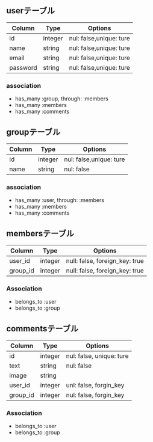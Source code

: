 ## userテーブル

|Column|Type|Options|
|------|----|-------|
|id|integer|nul: false,unique: ture|
|name|string|nul: false,unique: ture|
|email|string|nul: false,unique: ture|
|password|string|nul: false,unique: ture|

### association
- has_many :group, through: :members
- has_many :members
- has_many :comments



## groupテーブル

|Column|Type|Options|
|------|----|-------|
|id|integer|nul: false,unique: ture|
|name|string|nul: false|

### association
- has_many :user, through: :members
- has_many :members
- has_many :comments



## membersテーブル

|Column|Type|Options|
|------|----|-------|
|user_id|integer|null: false, foreign_key: true|
|group_id|integer|null: false, foreign_key: true|

### Association
- belongs_to :user
- belongs_to :group



## commentsテーブル

|Column|Type|Options|
|------|----|-------|
|id|integer|nul: false, unique: ture|
|text|string|nul: false|
|image|string||
|user_id|integer|unl: false, forgin_key|
|group_id|integer|nul: false, forgin_key|

### Association
- belongs_to :user
- belongs_to :group